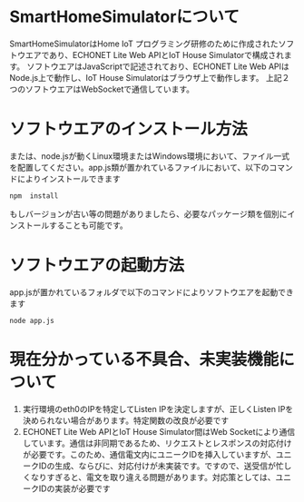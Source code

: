 # SmartHomeSimulatorについて

SmartHomeSimulatorはHome IoT プログラミング研修のために作成されたソフトウエアであり、ECHONET Lite Web APIとIoT House Simulatorで構成されます。
ソフトウエアはJavaScriptで記述されており、ECHONET Lite Web APIはNode.js上で動作し、IoT House Simulatorはブラウザ上で動作します。
上記２つのソフトウエアはWebSocketで通信しています。

# ソフトウエアのインストール方法

または、node.jsが動くLinux環境またはWindows環境において、ファイル一式を配置してください。app.js類が置かれているファイルにおいて、以下のコマンドによりインストールできます
```
npm  install
```
もしバージョンが古い等の問題がありましたら、必要なパッケージ類を個別にインストールすることも可能です。

# ソフトウエアの起動方法

app.jsが置かれているフォルダで以下のコマンドによりソフトウエアを起動できます
```
node app.js
```
# 現在分かっている不具合、未実装機能について

1. 実行環境のeth0のIPを特定してListen IPを決定しますが、正しくListen IPを決められない場合があります。特定関数の改良が必要です
2. ECHONET Lite Web APIとIoT House Simulator間はWeb Socketにより通信しています。通信は非同期であるため、リクエストとレスポンスの対応付けが必要です。このため、通信電文内にユニークIDを挿入していますが、ユニークIDの生成、ならびに、対応付けが未実装です。ですので、送受信が忙しくなりすぎると、電文を取り違える問題があります。対応策としては、ユニークIDの実装が必要です

